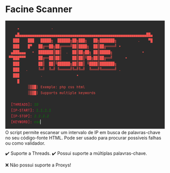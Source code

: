 # Facine Scanner

<img src="https://raw.githubusercontent.com/XT904/Facine/main/Tela.PNG" alt="Tela">
O script permite escanear um intervalo de IP em busca de palavras-chave no seu código-fonte HTML. Pode ser usado para procurar possíveis falhas ou como validador.

✔️ Suporte a Threads.
✔️ Possui suporte a múltiplas palavras-chave.

❌ Não possui suporte a Proxys!
